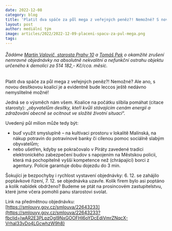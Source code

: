 ```yaml
---
date: 2022-12-08
category: blog
title: 'Platit dva spáče za půl mega z veřejných peněz?! Nemožné? S novou desítkovou koalicí je leccos možné'
layout: post
author: mediální tým
image: articles/2022/2022-12-09-placeni-spacu-za-pul-mega.png
tags:
---
```


###### Žádáme  [Martin Valovič, starosta Prahy 10](https://www.facebook.com/ValovicPraha10/?__cft__[0]=AZWImZU_ltOKm7OOpA-Dvdor6yNBkVn0G7jC306w3jTHxz2dEnSPDWHUnHxk0lsu-hPShnlOIhs3UtPJKvtGVJmb0GykZJFwrXo96MELZrX-aff3K5Hqc9m21KSIKSCGKMgNaAg_7xG_Vhxfw49OPp0X_3pot_RreByPJIn1BMWBaKMp0ak34yKt3o3Kh-3dpMxO-ehQwpH50riwQ87qtw8ZUYctacN4qJPwvlm5tXcjsg&__tn__=kK-R)  a  [Tomáš Pek](https://www.facebook.com/TomasPekTOP09Praha10/?__cft__[0]=AZWImZU_ltOKm7OOpA-Dvdor6yNBkVn0G7jC306w3jTHxz2dEnSPDWHUnHxk0lsu-hPShnlOIhs3UtPJKvtGVJmb0GykZJFwrXo96MELZrX-aff3K5Hqc9m21KSIKSCGKMgNaAg_7xG_Vhxfw49OPp0X_3pot_RreByPJIn1BMWBaKMp0ak34yKt3o3Kh-3dpMxO-ehQwpH50riwQ87qtw8ZUYctacN4qJPwvlm5tXcjsg&__tn__=kK-R)  o okamžité zrušení nemravné objednávky na absolutně nekvalitní a nefunkční ostrahu objektu určeného k demolici za 514 182,- Kč/cca. měsíc.

Platit dva spáče za půl mega z veřejných peněz?! Nemožné? Ale ano, s novou desítkovou koalicí je a evidentně bude leccos ještě nedávno nemyslitelné možné!

Jedná se o výsměch nám všem. Koalice na počátku slíbila pomáhat (citace starosty): „_obyvatelům desítky, kteří kvůli stávajícím cenám energií a zdražování obecně se ocitnout ve složité životní situaci_“.

Uvedený půl milion může tedy být:

-   buď využit smysluplně – na kultivaci prostoru v lokalitě Malínská, na nákup potravin do potravinové banky či cílenou pomoc sociálně slabým obyvatelům;
-   nebo ušetřen, kdyby se pokračovalo v Piráty zavedené tradici elektronického zabezpečení budov s napojením na Městskou policii, která má pochopitelně vyšší kompetence než (chrápající) borci z agentury. Policie garantuje dobu dojezdu do 3 min.

Šokující je bezpochyby i rychlost vystavení objednávky: 6. 12. se zahájilo poptávkové řízení, 7. 12. se objednávka uzavře. Kolik firem bylo asi poptáno a kolik nabídek obdrženo? Budeme se ptát na prosincovém zastupitelstvu, které jsme včera pomohli panu starostovi svolat.

Link na předmětnou objednávku:  [https://smlouvy.gov.cz/smlouva/22643233](https://smlouvy.gov.cz/smlouva/22643233?fbclid=IwAR2E3PLpzOgl9NxGOOFHl6oYDcEdiVmrZNqcX-VrhaI33vDo4LGcwhzW9h8)

